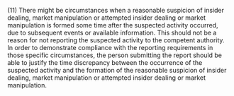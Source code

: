 (11) There might be circumstances when a reasonable suspicion of insider dealing, market manipulation or attempted insider dealing or market manipulation is formed some time after the suspected activity occurred, due to subsequent events or available information. This should not be a reason for not reporting the suspected activity to the competent authority. In order to demonstrate compliance with the reporting requirements in those specific circumstances, the person submitting the report should be able to justify the time discrepancy between the occurrence of the suspected activity and the formation of the reasonable suspicion of insider dealing, market manipulation or attempted insider dealing or market manipulation.
